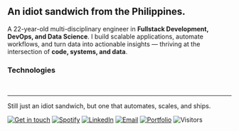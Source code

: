 ## An idiot sandwich from the Philippines.

A 22-year-old multi-disciplinary engineer in **Fullstack Development, DevOps, and Data Science**. I build scalable applications, automate workflows, and turn data into actionable insights — thriving at the intersection of **code, systems, and data**.

### Technologies

<div>
  <img src="https://img.shields.io/badge/-bash-%23eeeeee?style=flat-square&amp;logo=gnubash&amp;logoColor=black" alt="" >
<img src="https://img.shields.io/badge/-csharp-%23eeeeee?style=flat-square&amp;logo=sharp&amp;logoColor=black" alt="" >
<img src="https://img.shields.io/badge/-dart-%23eeeeee?style=flat-square&amp;logo=dart&amp;logoColor=black" alt="" >
<img src="https://img.shields.io/badge/-html-%23eeeeee?style=flat-square&amp;logo=html5&amp;logoColor=black" alt="" >
<img src="https://img.shields.io/badge/-css-%23eeeeee?style=flat-square&amp;logo=css&amp;logoColor=black" alt="" >
<img src="https://img.shields.io/badge/-java-%23eeeeee?style=flat-square&amp;logo=openjdk&amp;logoColor=black" alt="" >
<img src="https://img.shields.io/badge/-javascript-%23eeeeee?style=flat-square&amp;logo=javascript&amp;logoColor=black" alt="" >
<img src="https://img.shields.io/badge/-php-%23eeeeee?style=flat-square&amp;logo=php&amp;logoColor=black" alt="" >
<img src="https://img.shields.io/badge/-python-%23eeeeee?style=flat-square&amp;logo=python&amp;logoColor=black" alt="" >
<img src="https://img.shields.io/badge/-r-%23eeeeee?style=flat-square&amp;logo=r&amp;logoColor=black" alt="" >
<img src="https://img.shields.io/badge/-typescript-%23eeeeee?style=flat-square&amp;logo=typescript&amp;logoColor=black" alt="" >
<img src="https://img.shields.io/badge/-docker-%23eeeeee?style=flat-square&amp;logo=docker&amp;logoColor=black" alt="" >
<img src="https://img.shields.io/badge/-git-%23eeeeee?style=flat-square&amp;logo=git&amp;logoColor=black" alt="" >
<img src="https://img.shields.io/badge/-bootstrap-%23eeeeee?style=flat-square&amp;logo=bootstrap&amp;logoColor=black" alt="" >
<img src="https://img.shields.io/badge/-codeigniter-%23eeeeee?style=flat-square&amp;logo=codeigniter&amp;logoColor=black" alt="" >
<img src="https://img.shields.io/badge/-daisyui-%23eeeeee?style=flat-square&amp;logo=daisyui&amp;logoColor=black" alt="" >
<img src="https://img.shields.io/badge/-fastapi-%23eeeeee?style=flat-square&amp;logo=fastapi&amp;logoColor=black" alt="" >
<img src="https://img.shields.io/badge/-flask-%23eeeeee?style=flat-square&amp;logo=flask&amp;logoColor=black" alt="" >
<img src="https://img.shields.io/badge/-flutter-%23eeeeee?style=flat-square&amp;logo=flutter&amp;logoColor=black" alt="" >
<img src="https://img.shields.io/badge/-heroui-%23eeeeee?style=flat-square&amp;logo=heroui&amp;logoColor=black" alt="" >
<img src="https://img.shields.io/badge/-javafx-%23eeeeee?style=flat-square&amp;logo=openjdk&amp;logoColor=black" alt="" >
<img src="https://img.shields.io/badge/-laravel-%23eeeeee?style=flat-square&amp;logo=laravel&amp;logoColor=black" alt="" >
<img src="https://img.shields.io/badge/-nextjs-%23eeeeee?style=flat-square&amp;logo=nextdotjs&amp;logoColor=black" alt="" >
<img src="https://img.shields.io/badge/-open api-%23eeeeee?style=flat-square&amp;logo=openapiinitiative&amp;logoColor=black" alt="" >
<img src="https://img.shields.io/badge/-pydantic-%23eeeeee?style=flat-square&amp;logo=pydantic&amp;logoColor=black" alt="" >
<img src="https://img.shields.io/badge/-react-%23eeeeee?style=flat-square&amp;logo=react&amp;logoColor=black" alt="" >
<img src="https://img.shields.io/badge/-shadcnui-%23eeeeee?style=flat-square&amp;logo=shadcnui&amp;logoColor=black" alt="" >
<img src="https://img.shields.io/badge/-streamlit-%23eeeeee?style=flat-square&amp;logo=streamlit&amp;logoColor=black" alt="" >
<img src="https://img.shields.io/badge/-swagger-%23eeeeee?style=flat-square&amp;logo=swagger&amp;logoColor=black" alt="" >
<img src="https://img.shields.io/badge/-tailwindcss-%23eeeeee?style=flat-square&amp;logo=tailwindcss&amp;logoColor=black" alt="" >
<img src="https://img.shields.io/badge/-ggplot-%23eeeeee?style=flat-square&amp;logo=tidyverse&amp;logoColor=black" alt="" >
<img src="https://img.shields.io/badge/-numpy-%23eeeeee?style=flat-square&amp;logo=numpy&amp;logoColor=black" alt="" >
<img src="https://img.shields.io/badge/-pandas-%23eeeeee?style=flat-square&amp;logo=pandas&amp;logoColor=black" alt="" >
<img src="https://img.shields.io/badge/-plotly-%23eeeeee?style=flat-square&amp;logo=plotly&amp;logoColor=black" alt="" >
<img src="https://img.shields.io/badge/-seaborn-%23eeeeee?style=flat-square&amp;logo=python&amp;logoColor=black" alt="" >
<img src="https://img.shields.io/badge/-sklearn-%23eeeeee?style=flat-square&amp;logo=scikitlearn&amp;logoColor=black" alt="" >
<img src="https://img.shields.io/badge/-grafana k6-%23eeeeee?style=flat-square&amp;logo=k6&amp;logoColor=black" alt="" >
<img src="https://img.shields.io/badge/-robot framework-%23eeeeee?style=flat-square&amp;logo=robotframework&amp;logoColor=black" alt="" >
<img src="https://img.shields.io/badge/-jupyter-%23eeeeee?style=flat-square&amp;logo=jupyter&amp;logoColor=black" alt="" >
<img src="https://img.shields.io/badge/-allure-%23eeeeee?style=flat-square&amp;logo=circle&amp;logoColor=black" alt="" >
<img src="https://img.shields.io/badge/-hashicorp vault-%23eeeeee?style=flat-square&amp;logo=vault&amp;logoColor=black" alt="" >
<img src="https://img.shields.io/badge/-influxdb-%23eeeeee?style=flat-square&amp;logo=influxdb&amp;logoColor=black" alt="" >
<img src="https://img.shields.io/badge/-mysql-%23eeeeee?style=flat-square&amp;logo=mysql&amp;logoColor=black" alt="" >
<img src="https://img.shields.io/badge/-nocodb-%23eeeeee?style=flat-square&amp;logo=airtable&amp;logoColor=black" alt="" >
<img src="https://img.shields.io/badge/-pocketbase-%23eeeeee?style=flat-square&amp;logo=pocketbase&amp;logoColor=black" alt="" >
<img src="https://img.shields.io/badge/-postgresql-%23eeeeee?style=flat-square&amp;logo=postgresql&amp;logoColor=black" alt="" >
<img src="https://img.shields.io/badge/-supabase-%23eeeeee?style=flat-square&amp;logo=supabase&amp;logoColor=black" alt="" >
<img src="https://img.shields.io/badge/-browserstack-%23eeeeee?style=flat-square&amp;logo=bt&amp;logoColor=black" alt="" >
<img src="https://img.shields.io/badge/-github-%23eeeeee?style=flat-square&amp;logo=github&amp;logoColor=black" alt="" >
<img src="https://img.shields.io/badge/-grafana-%23eeeeee?style=flat-square&amp;logo=grafana&amp;logoColor=black" alt="" >
<img src="https://img.shields.io/badge/-grafana loki-%23eeeeee?style=flat-square&amp;logo=grafana&amp;logoColor=black" alt="" >
<img src="https://img.shields.io/badge/-jenkins-%23eeeeee?style=flat-square&amp;logo=jenkins&amp;logoColor=black" alt="" >
<img src="https://img.shields.io/badge/-aws ec2-%23eeeeee?style=flat-square&amp;logo=cloudways&amp;logoColor=black" alt="" >
<img src="https://img.shields.io/badge/-slack-%23eeeeee?style=flat-square&amp;logo=slack&amp;logoColor=black" alt="" >
<img src="https://img.shields.io/badge/-vapi-%23eeeeee?style=flat-square&amp;logo=vectary&amp;logoColor=black" alt="" >
<img src="https://img.shields.io/badge/-arduino-%23eeeeee?style=flat-square&amp;logo=arduino&amp;logoColor=black" alt="" >
<img src="https://img.shields.io/badge/-n8n-%23eeeeee?style=flat-square&amp;logo=n8n&amp;logoColor=black" alt="" >
<img src="https://img.shields.io/badge/-vscodium-%23eeeeee?style=flat-square&amp;logo=vscodium&amp;logoColor=black" alt="" >
<img src="https://img.shields.io/badge/-neovim-%23eeeeee?style=flat-square&amp;logo=neovim&amp;logoColor=black" alt="" >
<img src="https://img.shields.io/badge/-tmux-%23eeeeee?style=flat-square&amp;logo=tmux&amp;logoColor=black" alt="" >
<img src="https://img.shields.io/badge/-linux-%23eeeeee?style=flat-square&amp;logo=linux&amp;logoColor=black" alt="" >
<img src="https://img.shields.io/badge/-ubuntu-%23eeeeee?style=flat-square&amp;logo=ubuntu&amp;logoColor=black" alt="" >
<img src="https://img.shields.io/badge/-zorin-%23eeeeee?style=flat-square&amp;logo=zorin&amp;logoColor=black" alt="" >
<img src="https://img.shields.io/badge/-macos-%23eeeeee?style=flat-square&amp;logo=macos&amp;logoColor=black" alt="" >
<img src="https://img.shields.io/badge/-indesign-%23eeeeee?style=flat-square&amp;logo=aframe&amp;logoColor=black" alt="" >
<img src="https://img.shields.io/badge/-photoshop-%23eeeeee?style=flat-square&amp;logo=aframe&amp;logoColor=black" alt="" >
<img src="https://img.shields.io/badge/-premiere-%23eeeeee?style=flat-square&amp;logo=aframe&amp;logoColor=black" alt="" >

<br/>

---

Still just an idiot sandwich, but one that automates, scales, and ships.  

[![Get in touch](https://img.shields.io/badge/Get%20in%20touch-%23000000?style=flat-square&logo=github&logoColor=white)](#)
[![Spotify](https://img.shields.io/badge/-Spotify-%23000000?style=flat-square&logo=spotify&logoColor=white)](https://open.spotify.com/user/12180365121)
[![LinkedIn](https://img.shields.io/badge/-LinkedIn-%23000000?style=flat-square&logo=linksys&logoColor=white)](https://www.linkedin.com/in/jjcabreraaaa/)
[![Email](https://img.shields.io/badge/hello@jadecabrera.com-%23000000?style=flat-square&logo=gmail&logoColor=white)](mailto:hello@jadecabrera.com)
[![Portfolio](https://img.shields.io/badge/jadecabrera.com-%23000000?style=flat-square&logo=vercel&logoColor=white)](https://jadecabrera.com)
![Visitors](https://api.visitorbadge.io/api/visitors?path=github.com%2Fhyoaru&label=Visitors&labelColor=%23000000&countColor=%23eeeeee&style=flat-square&label)
